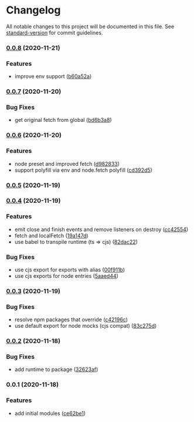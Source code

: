 # Changelog

All notable changes to this project will be documented in this file. See [standard-version](https://github.com/conventional-changelog/standard-version) for commit guidelines.

### [0.0.8](https://github.com/nuxt-contrib/un/compare/v0.0.7...v0.0.8) (2020-11-21)


### Features

* improve env support ([b60a52a](https://github.com/nuxt-contrib/un/commit/b60a52a55032824cd46337b2887b9bffa4f35944))

### [0.0.7](https://github.com/nuxt-contrib/un/compare/v0.0.6...v0.0.7) (2020-11-20)


### Bug Fixes

* get original fetch from global ([bd6b3a8](https://github.com/nuxt-contrib/un/commit/bd6b3a8d016a864423ee4b74e2c8dda537e89bf7))

### [0.0.6](https://github.com/nuxt-contrib/un/compare/v0.0.5...v0.0.6) (2020-11-20)


### Features

* node preset and improved fetch ([d982833](https://github.com/nuxt-contrib/un/commit/d98283339b2ab8c78c4cda6932e25e49b8d05bde))
* support polyfill via env and node.fetch polyfill ([cd392d5](https://github.com/nuxt-contrib/un/commit/cd392d5c5711927cca3ea6f5725c73407be9b21f))

### [0.0.5](https://github.com/nuxt-contrib/un/compare/v0.0.4...v0.0.5) (2020-11-19)

### [0.0.4](https://github.com/nuxt-contrib/un/compare/v0.0.3...v0.0.4) (2020-11-19)


### Features

* emit close and finish events and remove listeners on destroy ([cc42554](https://github.com/nuxt-contrib/un/commit/cc42554c1579ea48910a75aec7e70103f01087a2))
* fetch and localFetch ([19a147d](https://github.com/nuxt-contrib/un/commit/19a147dfb707594e33adcab54f4852e9a7dce8bc))
* use babel to transpile runtime (ts => cjs) ([82dac22](https://github.com/nuxt-contrib/un/commit/82dac22e6eea20bdd9e99e9351db800f9753322a))


### Bug Fixes

* use cjs export for exports with alias ([00f911b](https://github.com/nuxt-contrib/un/commit/00f911b9adfeb5b44971585d03e7e23fc3cce8de))
* use cjs exports for node entries ([5aaed44](https://github.com/nuxt-contrib/un/commit/5aaed44d2878ad42f63e327b10894382e9314351))

### [0.0.3](https://github.com/nuxt-contrib/un/compare/v0.0.2...v0.0.3) (2020-11-19)


### Bug Fixes

* resolve npm packages that override ([c42196c](https://github.com/nuxt-contrib/un/commit/c42196c1376a7215a42e23fee1c5d87e9f81d9af))
* use default export for node mocks (cjs compat) ([83c275d](https://github.com/nuxt-contrib/un/commit/83c275db644ed6b9faf5991cd75fe73e2c51e387))

### [0.0.2](https://github.com/nuxt-contrib/un/compare/v0.0.1...v0.0.2) (2020-11-18)


### Bug Fixes

* add runtime to package ([32623af](https://github.com/nuxt-contrib/un/commit/32623afbfce8a6280e391cc5e59efa2efad9a6db))

### 0.0.1 (2020-11-18)


### Features

* add initial modules ([ce62be1](https://github.com/nuxt-contrib/un/commit/ce62be12edb637effd99412c1e6f07529a53116f))
